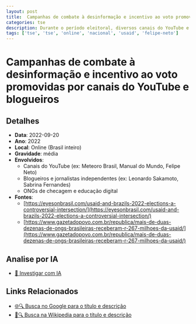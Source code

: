 ```yaml
---
layout: post
title:  Campanhas de combate à desinformação e incentivo ao voto promovidas por canais do YouTube e blogueiros
categories: tse
description: Durante o período eleitoral, diversos canais do YouTube e blogueiros de grande influência participaram de campanhas de incentivo ao voto, defesa do processo eleitoral e combate à desinformação, muitas vezes em parceria com ONGs e projetos apoiados por verba internacional. Os conteúdos incluíram lives, vídeos explicativos, debates com especialistas, entrevistas com lideranças políticas e séries temáticas sobre checagem de fatos e direitos políticos. Os comunicadores progressistas concentraram esforços em desconstruir fake news associadas à disputa presidencial. Não há comprovação pública de financiamento estrangeiro direto para campanhas de candidatos, mas parte dos canais atuou em projetos contemplados por editais e parcerias de ONGs financiadas pela USAID.
tags: ['tse', 'tse', 'online', 'nacional', 'usaid', 'felipe-neto']
---
```


# Campanhas de combate à desinformação e incentivo ao voto promovidas por canais do YouTube e blogueiros

## Detalhes
- **Data**: 2022-09-20
- **Ano**: 2022
- **Local**: Online (Brasil inteiro)
- **Gravidade**: média
- **Envolvidos**:
  - Canais do YouTube (ex: Meteoro Brasil, Manual do Mundo, Felipe Neto)
  - Blogueiros e jornalistas independentes (ex: Leonardo Sakamoto, Sabrina Fernandes)
  - ONGs de checagem e educação digital
- **Fontes**:
  - [https://eyesonbrasil.com/usaid-and-brazils-2022-elections-a-controversial-intersection/](https://eyesonbrasil.com/usaid-and-brazils-2022-elections-a-controversial-intersection/)
  - [https://www.gazetadopovo.com.br/republica/mais-de-duas-dezenas-de-ongs-brasileiras-receberam-r-267-milhoes-da-usaid/](https://www.gazetadopovo.com.br/republica/mais-de-duas-dezenas-de-ongs-brasileiras-receberam-r-267-milhoes-da-usaid/)

## Analise por IA
- [🤖 Investigar com IA](https://www.perplexity.ai/search?q=%22Alexandre%20de%20Moraes%22%20Campanhas%20de%20combate%20%C3%A0%20desinforma%C3%A7%C3%A3o%20e%20incentivo%20ao%20voto%20promovidas%20por%20canais%20do%20YouTube%20e%20blogueiros%20Durante%20o%20per%C3%ADodo%20eleitoral%2C%20diversos%20canais%20do%20YouTube%20e%20blogueiros%20de%20grande%20influ%C3%AAncia%20participaram%20de%20campanhas%20de%20incentivo%20ao%20voto%2C%20defesa%20do%20processo%20eleitoral%20e%20combate%20%C3%A0%20desinforma%C3%A7%C3%A3o%2C%20muitas%20vezes%20em%20parceria%20com%20ONGs%20e%20projetos%20apoiados%20por%20verba%20internacional.%20Os%20conte%C3%BAdos%20inclu%C3%ADram%20lives%2C%20v%C3%ADdeos%20explicativos%2C%20debates%20com%20especialistas%2C%20entrevistas%20com%20lideran%C3%A7as%20pol%C3%ADticas%20e%20s%C3%A9ries%20tem%C3%A1ticas%20sobre%20checagem%20de%20fatos%20e%20direitos%20pol%C3%ADticos.%20Os%20comunicadores%20progressistas%20concentraram%20esfor%C3%A7os%20em%20desconstruir%20fake%20news%20associadas%20%C3%A0%20disputa%20presidencial.%20N%C3%A3o%20h%C3%A1%20comprova%C3%A7%C3%A3o%20p%C3%BAblica%20de%20financiamento%20estrangeiro%20direto%20para%20campanhas%20de%20candidatos%2C%20mas%20parte%20dos%20canais%20atuou%20em%20projetos%20contemplados%20por%20editais%20e%20parcerias%20de%20ONGs%20financiadas%20pela%20USAID.%20Online%20%28Brasil%20inteiro%29%202022)

## Links Relacionados
- [🌐🔍 Busca no Google para o título e descrição](https://www.google.com/search?q=%22Alexandre%20de%20Moraes%22%20Campanhas%20de%20combate%20%C3%A0%20desinforma%C3%A7%C3%A3o%20e%20incentivo%20ao%20voto%20promovidas%20por%20canais%20do%20YouTube%20e%20blogueiros%20Durante%20o%20per%C3%ADodo%20eleitoral%2C%20diversos%20canais%20do%20YouTube%20e%20blogueiros%20de%20grande%20influ%C3%AAncia%20participaram%20de%20campanhas%20de%20incentivo%20ao%20voto%2C%20defesa%20do%20processo%20eleitoral%20e%20combate%20%C3%A0%20desinforma%C3%A7%C3%A3o%2C%20muitas%20vezes%20em%20parceria%20com%20ONGs%20e%20projetos%20apoiados%20por%20verba%20internacional.%20Os%20conte%C3%BAdos%20inclu%C3%ADram%20lives%2C%20v%C3%ADdeos%20explicativos%2C%20debates%20com%20especialistas%2C%20entrevistas%20com%20lideran%C3%A7as%20pol%C3%ADticas%20e%20s%C3%A9ries%20tem%C3%A1ticas%20sobre%20checagem%20de%20fatos%20e%20direitos%20pol%C3%ADticos.%20Os%20comunicadores%20progressistas%20concentraram%20esfor%C3%A7os%20em%20desconstruir%20fake%20news%20associadas%20%C3%A0%20disputa%20presidencial.%20N%C3%A3o%20h%C3%A1%20comprova%C3%A7%C3%A3o%20p%C3%BAblica%20de%20financiamento%20estrangeiro%20direto%20para%20campanhas%20de%20candidatos%2C%20mas%20parte%20dos%20canais%20atuou%20em%20projetos%20contemplados%20por%20editais%20e%20parcerias%20de%20ONGs%20financiadas%20pela%20USAID.%20Online%20%28Brasil%20inteiro%29%202022)
- [📖🔍 Busca na Wikipedia para o título e descrição](https://pt.wikipedia.org/w/index.php?search=%22Alexandre%20de%20Moraes%22%20Campanhas%20de%20combate%20%C3%A0%20desinforma%C3%A7%C3%A3o%20e%20incentivo%20ao%20voto%20promovidas%20por%20canais%20do%20YouTube%20e%20blogueiros%20Durante%20o%20per%C3%ADodo%20eleitoral%2C%20diversos%20canais%20do%20YouTube%20e%20blogueiros%20de%20grande%20influ%C3%AAncia%20participaram%20de%20campanhas%20de%20incentivo%20ao%20voto%2C%20defesa%20do%20processo%20eleitoral%20e%20combate%20%C3%A0%20desinforma%C3%A7%C3%A3o%2C%20muitas%20vezes%20em%20parceria%20com%20ONGs%20e%20projetos%20apoiados%20por%20verba%20internacional.%20Os%20conte%C3%BAdos%20inclu%C3%ADram%20lives%2C%20v%C3%ADdeos%20explicativos%2C%20debates%20com%20especialistas%2C%20entrevistas%20com%20lideran%C3%A7as%20pol%C3%ADticas%20e%20s%C3%A9ries%20tem%C3%A1ticas%20sobre%20checagem%20de%20fatos%20e%20direitos%20pol%C3%ADticos.%20Os%20comunicadores%20progressistas%20concentraram%20esfor%C3%A7os%20em%20desconstruir%20fake%20news%20associadas%20%C3%A0%20disputa%20presidencial.%20N%C3%A3o%20h%C3%A1%20comprova%C3%A7%C3%A3o%20p%C3%BAblica%20de%20financiamento%20estrangeiro%20direto%20para%20campanhas%20de%20candidatos%2C%20mas%20parte%20dos%20canais%20atuou%20em%20projetos%20contemplados%20por%20editais%20e%20parcerias%20de%20ONGs%20financiadas%20pela%20USAID.%20Online%20%28Brasil%20inteiro%29%202022)

